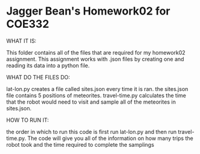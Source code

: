 # Jagger Bean's Homework02 for COE332


WHAT IT IS:

This folder contains all of the files that are required for my homework02 assignment.
This assignment works with .json files by creating one and reading its data into a python file.


WHAT DO THE FILES DO:

lat-lon.py creates a file called sites.json every time it is ran.
the sites.json file contains 5 positions of meteorites.
travel-time.py calculates the time that the robot would need to visit and sample all of the meteorites in sites.json.


HOW TO RUN IT:

the order in which to run this code is first run lat-lon.py and then run travel-time.py.
The code will give you all of the information on how many trips the robot took and the time required to complete the samplings


